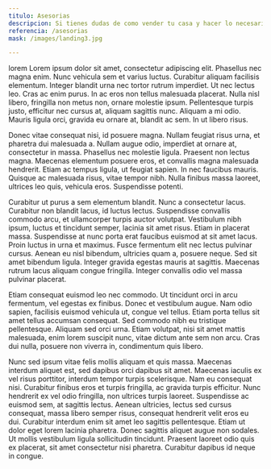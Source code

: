 ```yaml
---
titulo: Asesorias
descripcion: Si tienes dudas de como vender tu casa y hacer lo necesario para poder venderla pronto no dudes en cotizar nuestras asesorias, completamente presenciales para que tu y tu propiedad tengan la valoracion mas exacta posible, considerando una variedad de topicos.
referencia: /asesorias
mask: /images/landing3.jpg

---
```

lorem Lorem ipsum dolor sit amet, consectetur adipiscing elit. Phasellus nec magna enim. Nunc vehicula sem et varius luctus. Curabitur aliquam facilisis elementum. Integer blandit urna nec tortor rutrum imperdiet. Ut nec lectus leo. Cras ac enim purus. In ac eros non tellus malesuada placerat. Nulla nisl libero, fringilla non metus non, ornare molestie ipsum. Pellentesque turpis justo, efficitur nec cursus at, aliquam sagittis nunc. Aliquam a mi odio. Mauris ligula orci, gravida eu ornare at, blandit ac sem. In ut libero risus.

Donec vitae consequat nisi, id posuere magna. Nullam feugiat risus urna, et pharetra dui malesuada a. Nullam augue odio, imperdiet at ornare at, consectetur in massa. Phasellus nec molestie ligula. Praesent non lectus magna. Maecenas elementum posuere eros, et convallis magna malesuada hendrerit. Etiam ac tempus ligula, ut feugiat sapien. In nec faucibus mauris. Quisque ac malesuada risus, vitae tempor nibh. Nulla finibus massa laoreet, ultrices leo quis, vehicula eros. Suspendisse potenti.

Curabitur ut purus a sem elementum blandit. Nunc a consectetur lacus. Curabitur non blandit lacus, id luctus lectus. Suspendisse convallis commodo arcu, et ullamcorper turpis auctor volutpat. Vestibulum nibh ipsum, luctus et tincidunt semper, lacinia sit amet risus. Etiam in placerat massa. Suspendisse at nunc porta erat faucibus euismod at sit amet lacus. Proin luctus in urna et maximus. Fusce fermentum elit nec lectus pulvinar cursus. Aenean eu nisl bibendum, ultricies quam a, posuere neque. Sed sit amet bibendum ligula. Integer gravida egestas mauris at sagittis. Maecenas rutrum lacus aliquam congue fringilla. Integer convallis odio vel massa pulvinar placerat.

Etiam consequat euismod leo nec commodo. Ut tincidunt orci in arcu fermentum, vel egestas ex finibus. Donec et vestibulum augue. Nam odio sapien, facilisis euismod vehicula ut, congue vel tellus. Etiam porta tellus sit amet tellus accumsan consequat. Sed commodo nibh eu tristique pellentesque. Aliquam sed orci urna. Etiam volutpat, nisi sit amet mattis malesuada, enim lorem suscipit nunc, vitae dictum ante sem non arcu. Cras dui nulla, posuere non viverra in, condimentum quis libero.

Nunc sed ipsum vitae felis mollis aliquam et quis massa. Maecenas interdum aliquet est, sed dapibus orci dapibus sit amet. Maecenas iaculis ex vel risus porttitor, interdum tempor turpis scelerisque. Nam eu consequat nisi. Curabitur finibus eros et turpis fringilla, ac gravida turpis efficitur. Nunc hendrerit ex vel odio fringilla, non ultrices turpis laoreet. Suspendisse ac euismod sem, at sagittis lectus. Aenean ultricies, lectus sed cursus consequat, massa libero semper risus, consequat hendrerit velit eros eu dui. Curabitur interdum enim sit amet leo sagittis pellentesque. Etiam ut dolor eget lorem lacinia pharetra. Donec sagittis aliquet augue non sodales. Ut mollis vestibulum ligula sollicitudin tincidunt. Praesent laoreet odio quis ex placerat, sit amet consectetur nisi pharetra. Curabitur dapibus id neque in congue.